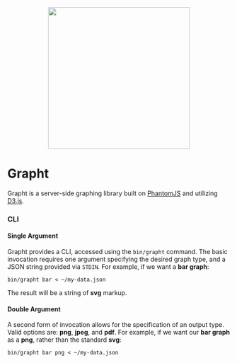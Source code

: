 <img src='http://upload.wikimedia.org/wikipedia/commons/thumb/1/15/Graft_182_%28PSF%29.png/320px-Graft_182_%28PSF%29.png' style='width: 320px; margin: 0 auto; display: block;'/>

# Grapht

Grapht is a server-side graphing library built on [PhantomJS](https://github.com/ariya/phantomjs/wiki)
and utilizing [D3.js](http://d3js.org/).

### CLI

#### Single Argument

Grapht provides a CLI, accessed using the `bin/grapht` command.  The basic invocation
requires one argument specifying the desired graph type, and a JSON string provided
via `STDIN`.  For example, if we want a **bar graph**:

    bin/grapht bar < ~/my-data.json

The result will be a string of **svg** markup.

#### Double Argument

A second form of invocation allows for the specification of an output type.  Valid
options are: **png**, **jpeg**, and **pdf**.  For example, if we want our
**bar graph** as a **png**, rather than the standard **svg**:

    bin/grapht bar png < ~/my-data.json
